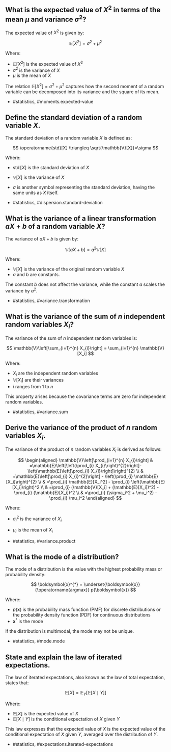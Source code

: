 ## What is the expected value of $X^2$ in terms of the mean $\mu$ and variance $\sigma^2$?

The expected value of $X^2$ is given by:

$$
\mathbb{E}\left[X^{2}\right]=\sigma^{2}+\mu^{2}
$$

Where:
- $\mathbb{E}\left[X^{2}\right]$ is the expected value of $X^2$
- $\sigma^2$ is the variance of $X$
- $\mu$ is the mean of $X$

The relation $\mathbb{E}\left[X^{2}\right]=\sigma^{2}+\mu^{2}$ captures how the second moment of a random variable can be decomposed into its variance and the square of its mean.

- #statistics, #moments.expected-value

## Define the standard deviation of a random variable $X$.

The standard deviation of a random variable $X$ is defined as:

$$
\operatorname{std}[X] \triangleq \sqrt{\mathbb{V}[X]}=\sigma
$$

Where:
- $\operatorname{std}[X]$ is the standard deviation of $X$
- $\mathbb{V}[X]$ is the variance of $X$
- $\sigma$ is another symbol representing the standard deviation, having the same units as $X$ itself.

- #statistics, #dispersion.standard-deviation

## What is the variance of a linear transformation $aX + b$ of a random variable $X$?

The variance of $aX + b$ is given by:

$$
\mathbb{V}[aX + b] = a^{2} \mathbb{V}[X]
$$

Where:
- $\mathbb{V}[X]$ is the variance of the original random variable $X$
- $a$ and $b$ are constants.

The constant $b$ does not affect the variance, while the constant $a$ scales the variance by $a^2$.

- #statistics, #variance.transformation

## What is the variance of the sum of $n$ independent random variables $X_i$?

The variance of the sum of $n$ independent random variables is:

$$
\mathbb{V}\left[\sum_{i=1}^{n} X_{i}\right] = \sum_{i=1}^{n} \mathbb{V}[X_i]
$$

Where:
- $X_i$ are the independent random variables
- $\mathbb{V}[X_i]$ are their variances
- $i$ ranges from $1$ to $n$

This property arises because the covariance terms are zero for independent random variables.

- #statistics, #variance.sum

## Derive the variance of the product of $n$ random variables $X_i$.

The variance of the product of $n$ random variables $X_i$ is derived as follows:

$$
\begin{aligned}
\mathbb{V}\left[\prod_{i=1}^{n} X_{i}\right] & =\mathbb{E}\left[\left(\prod_{i} X_{i}\right)^{2}\right]-\left(\mathbb{E}\left[\prod_{i} X_{i}\right]\right)^{2} \\
& =\mathbb{E}\left[\prod_{i} X_{i}^{2}\right] - \left(\prod_{i} \mathbb{E}[X_i]\right)^{2} \\
& =\prod_{i} \mathbb{E}[X_i^2] - \prod_{i} \left(\mathbb{E}[X_i]\right)^2 \\
& =\prod_{i} (\mathbb{V}[X_i] + (\mathbb{E}[X_i])^2) - \prod_{i} (\mathbb{E}[X_i])^2 \\
& =\prod_{i} (\sigma_i^2 + \mu_i^2) - \prod_{i} \mu_i^2
\end{aligned}
$$

Where:
- $\sigma_i^2$ is the variance of $X_i$
- $\mu_i$ is the mean of $X_i$

- #statistics, #variance.product

## What is the mode of a distribution?

The mode of a distribution is the value with the highest probability mass or probability density:

$$
\boldsymbol{x}^{*} = \underset{\boldsymbol{x}}{\operatorname{argmax}} p(\boldsymbol{x})
$$

Where:
- $p(\boldsymbol{x})$ is the probability mass function (PMF) for discrete distributions or the probability density function (PDF) for continuous distributions
- $\boldsymbol{x}^{*}$ is the mode

If the distribution is multimodal, the mode may not be unique.

- #statistics, #mode.mode

## State and explain the law of iterated expectations.

The law of iterated expectations, also known as the law of total expectation, states that:

$$
\mathbb{E}[X] = \mathbb{E}_{Y}[\mathbb{E}[X \mid Y]]
$$

Where:
- $\mathbb{E}[X]$ is the expected value of $X$
- $\mathbb{E}[X \mid Y]$ is the conditional expectation of $X$ given $Y$

This law expresses that the expected value of $X$ is the expected value of the conditional expectation of $X$ given $Y$, averaged over the distribution of $Y$.

- #statistics, #expectations.iterated-expectations